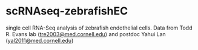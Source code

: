 # scRNAseq-zebrafishEC
single cell RNA-Seq analysis of zebrafish endothelial cells. Data from Todd R. Evans lab (tre2003@med.cornell.edu) and postdoc Yahui Lan (yal2011@med.cornell.edu)

